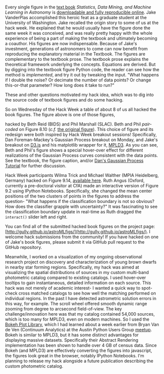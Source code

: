<!--
.. title: Hack the textbook figures
.. slug: Hack-the-textbook-figures
.. date: 2014-10-07 08:30:00 UTC-07:00
.. tags: hacking, visualization, statistics, machine learning, IPython Notebook
.. author: Michael Gully-Santiago
.. link:
.. description: Hacking on the Statistics, Data Mining, and Machine Learning in Astronomy Textbook figures
.. type: text
-->

Every single figure in the [text book](http://press.princeton.edu/titles/10159.html) *Statistics, Data Mining, and Machine Learning in Astronomy* is [downloadable and fully reproducible online](http://www.astroml.org/book_figures/).  Jake VanderPlas accomplished this heroic feat as a graduate student at the University of Washington.  Jake recalled the origin story to some of us at the hack week.  He explained that he would usually have the figure done the same week it was conceived, and was really pretty happy with the whole experience of being a part of making the textbook and ultimately becoming a coauthor.  His figures are now indispensable. Because of Jake's investment, generations of astronomers to come can now benefit from reproducing the explanatory material in the Textbook.  The figures are complementary to the textbook prose.  The textbook prose explains the theoretical framework underlying the concepts.  Equations are derived.  But by digging into the textbook figure Python code, the reader can see how the method is *implemented*, and try it out by tweaking the input.  "What happens if I double the noise? Or decimate the number of data points?  Or change this-or-that parameter?  How long does it take to run?"  

These and other questions motivated my hack idea, which was to dig into the source code of textbook figures and do some hacking.  

<div id="test_figure"></div>
<script type="text/javascript" src="/js/hack-book-figs.js"></script>
<script>
  draw_figure("test_figure");
</script>

So on Wednesday of the Hack Week a table of about 8 of us all hacked the book figures.  The figure above is one of those figures, 
<!-- TEASER_END -->
hacked by Beth Reid (BIDS) and Phil Marshall (SLAC).  Beth and Phil *pair-coded* on Figure 8.10 (*c.f.* [the original figure](http://www.astroml.org/book_figures/chapter8/fig_gp_example.html)).  This choice of figure and its redesign were both inspired by Hack Week breakout sessions!  Specifically, Dan Foreman-Mackey's Gaussian Process breakout on Monday, and Jake's breakout on [D3.js](http://d3js.org/) and his matplotlib wrapper for it, [MPLD3](http://mpld3.github.io/).  As you can see, Beth and Phil's figure shows a special hover-over effect for different realizations of the Gaussian Process curves consistent with the data points.  See the textbook, the figure caption, and/or [Dan's Gaussian Process Tutorial](https://speakerdeck.com/dfm/an-astronomers-introduction-to-gaussian-processes-v2) for further discussion.

Hack Week participants Wilma Trick and Michael Walther (MPIA Heidelberg, Germany) hacked on Figure 9.14, [available here](http://gully.github.io/astroMLfigs/html/fig09_14.html).  Ruth Angus (Oxford, currently a pre-doctoral visitor at CfA) made an interactive version of Figure 9.2 using IPython Notebooks.
Specifically, she changed the mean center positions of the two clusters of points in the figures to address the question-  "What happens if the classification boundary is not so obvious?  How does the classifier grapple with uncertainty?"  It was fascinating to see the classification boundary update in real-time as Ruth dragged the `interact()` slider left and right.

You can find all of the submitted hacked book figures on the project page: [http://gully.github.io/astroMLfigs/](http://gully.github.io/astroMLfigs/).  I welcome hack submissions from the community!  If you have hacked on one of Jake's book figures, please submit it via GitHub pull request to the GitHub repository.

Meanwhile, I worked on a visualization of my ongoing observational research project on discovery and characterization of young brown dwarfs in nearby star forming regions.
Specifically, my hack was aimed at visualizing the spatial distributions of sources in my custom multi-band photometric catalog compared to existing catalogs.  I used hover-over tooltips to gain instantaneous, detailed information on each source.  This hack was not merely of academic interest- I wanted a quick way to spot-check cross matched catalogs to see how well the matching performed on individual regions.  In the past I have detected astrometric solution errors in this way, for example.  The scroll wheel offered smooth dynamic range zooming from degree to arcsecond field-of-view.  The key challenge/innovation here was that my catalog contained 54,000 sources, which is too many for MPLD3, even on modern machines.  So I used the [Bokeh Plot Library](http://bokeh.pydata.org/), which I had learned about a week earlier from Bryan Van de Ven (Continuum Analytics) at the Austin Python Users Group [meetup](http://www.meetup.com/austinpython/).  Bokeh is similar to MPLD3, but it has some distinct advantages for displaying massive datasets.  Specifically their Abstract Rendering implementation has been shown to handle over 4 GB of census data.  Since Bokeh (and MPLD3) are effectively converting the figures into javascript, the figures look great in the browser, notably IPython Notebooks.  I'm planning to release my hack alongside a future publication describing the custom photometric catalog.